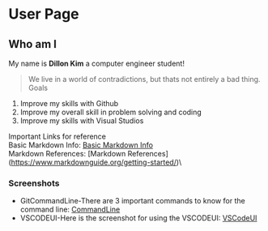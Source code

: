 # User Page
## Who am I
My name is **Dillon Kim** a computer engineer student!

>We live in a world of contradictions, but thats not entirely a bad thing.
Goals
1. Improve my skills with Github
2. Improve my overall skill in problem solving and coding
3. Improve my skills with Visual Studios

Important Links for reference \
Basic Markdown Info:
[Basic Markdown Info](https://docs.github.com/en/get-started/writing-on-github/getting-started-with-writing-and-formatting-on-github/basic-writing-and-formatting-syntax)\
Markdown References:
[Markdown References] (https://www.markdownguide.org/getting-started/)\
### Screenshots
* GitCommandLine-There are 3 important commands to know for the command line:
[CommandLine](screenshot/CSE110(1).JPG)
* VSCODEUI-Here is the screenshot for using the VSCODEUI:
[VSCodeUI](screenshot/CSE110(2).JPG)
